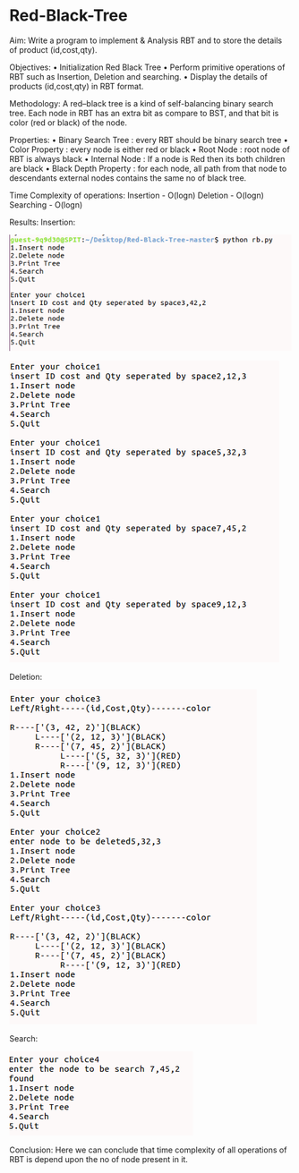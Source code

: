 # Red-Black-Tree


Aim: 
	Write a program to implement & Analysis RBT and to store the details of product (id,cost,qty).


Objectives:
    • Initialization Red Black Tree
    • Perform primitive operations of RBT such as Insertion, Deletion and searching.
    • Display the details of products (id,cost,qty) in RBT format.


Methodology:
A red–black tree is a kind of self-balancing binary search tree. Each node in RBT has an extra bit as compare to BST,
and that bit is color (red or black) of the node.

Properties:
    • Binary Search Tree : every RBT should be binary search tree
    • Color Property : every node is either red or black
    • Root Node : root node of RBT is always black
    • Internal Node : If a node is Red then its both children are black
    • Black Depth Property : for each node, all path from that node to descendants external nodes contains the same no
                            of black tree.


Time Complexity of operations:
Insertion - O(logn)
Deletion - O(logn)
Searching - O(logn) 


Results:
Insertion:




![Insertion in RBT](https://github.com/ansarisaeem00/Red-Black-Tree/blob/master/1.png)














![Insertion in RBT](https://github.com/ansarisaeem00/Red-Black-Tree/blob/master/2.png)




















Deletion:








![Deletion in RBT](4.png)









Search:




![Serching in RBT](5.png)






Conclusion:
	Here we can conclude that time complexity of all operations of RBT is depend upon the no of node present in it.    	
